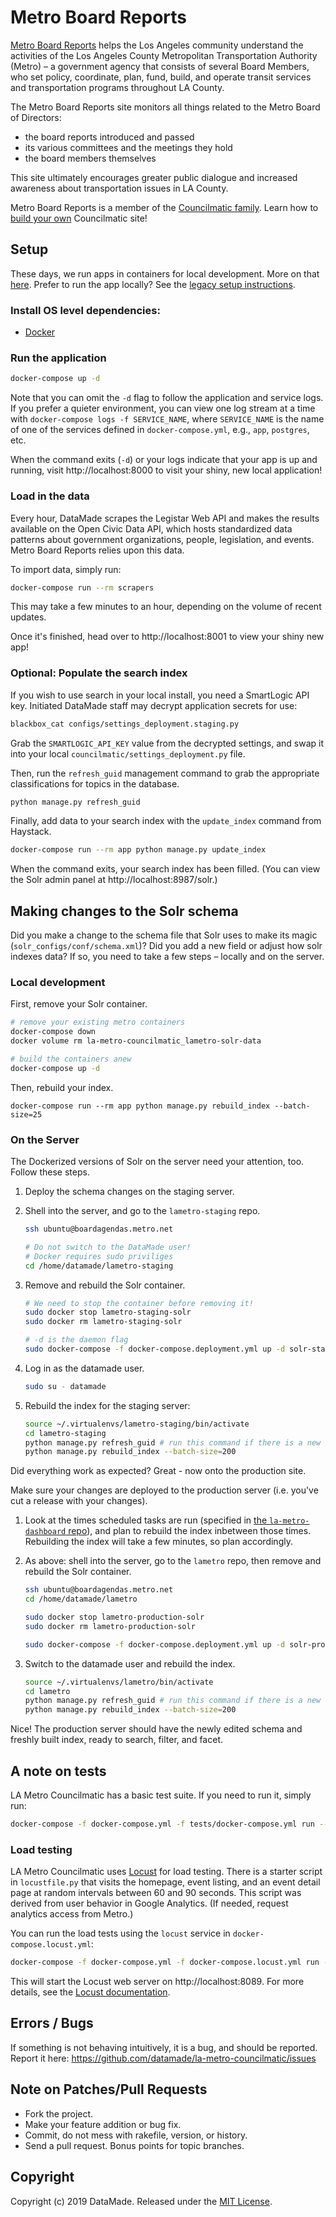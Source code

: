 # Metro Board Reports

[Metro Board Reports](https://boardagendas.metro.net/) helps the Los Angeles community understand the activities of the Los Angeles County Metropolitan Transportation Authority (Metro) – a government agency that consists of several Board Members, who set policy, coordinate, plan, fund, build, and operate transit services and transportation programs throughout LA County.

The Metro Board Reports site monitors all things related to the Metro Board of Directors:

* the board reports introduced and passed
* its various committees and the meetings they hold
* the board members themselves

This site ultimately encourages greater public dialogue and increased awareness about transportation issues in LA County.

Metro Board Reports is a member of the [Councilmatic family](https://www.councilmatic.org/). Learn how to [build your own](https://github.com/datamade/councilmatic-starter-template) Councilmatic site!

## Setup

These days, we run apps in containers for local development. More on that [here](https://github.com/datamade/how-to/blob/master/docker/local-development.md). Prefer to run the app locally? See the [legacy setup instructions](https://github.com/datamade/la-metro-councilmatic/blob/b8bc14f6d90f1b05e24b5076b1bfcd5e0d37527a/README.md).

### Install OS level dependencies:

* [Docker](https://www.docker.com/get-started)

### Run the application

```bash
docker-compose up -d
```

Note that you can omit the `-d` flag to follow the application and service logs. If you prefer a quieter environment, you can view one log stream at a time with `docker-compose logs -f SERVICE_NAME`, where `SERVICE_NAME` is the name of one of the services defined in `docker-compose.yml`, e.g., `app`, `postgres`, etc.

When the command exits (`-d`) or your logs indicate that your app is up and running, visit http://localhost:8000 to visit your shiny, new local application!

### Load in the data

Every hour, DataMade scrapes the Legistar Web API and makes the results available on the Open Civic Data API, which hosts standardized data patterns about government organizations, people, legislation, and events. Metro Board Reports relies upon this data.

To import data, simply run:

```bash
docker-compose run --rm scrapers
```

This may take a few minutes to an hour, depending on the volume of recent
updates.

Once it's finished, head over to http://localhost:8001 to view your shiny new app!

### Optional: Populate the search index

If you wish to use search in your local install, you need a SmartLogic API
key. Initiated DataMade staff may decrypt application secrets for use:

```bash
blackbox_cat configs/settings_deployment.staging.py
```

Grab the `SMARTLOGIC_API_KEY` value from the decrypted settings, and swap it
into your local `councilmatic/settings_deployment.py` file.

Then, run the `refresh_guid` management command to grab the appropriate
classifications for topics in the database.

```bash
python manage.py refresh_guid
```

Finally, add data to your search index with the `update_index` command from
Haystack.


```bash
docker-compose run --rm app python manage.py update_index
```

When the command exits, your search index has been filled. (You can view the
Solr admin panel at http://localhost:8987/solr.)

## Making changes to the Solr schema

Did you make a change to the schema file that Solr uses to make its magic (`solr_configs/conf/schema.xml`)? Did you add a new field or adjust how solr indexes data? If so, you need to take a few steps – locally and on the server.

### Local development

First, remove your Solr container.

```bash
# remove your existing metro containers
docker-compose down
docker volume rm la-metro-councilmatic_lametro-solr-data

# build the containers anew
docker-compose up -d
```

Then, rebuild your index.

```
docker-compose run --rm app python manage.py rebuild_index --batch-size=25
```

### On the Server

The Dockerized versions of Solr on the server need your attention, too. Follow these steps.

1. Deploy the schema changes on the staging server.

2. Shell into the server, and go to the `lametro-staging` repo.
    ```bash
    ssh ubuntu@boardagendas.metro.net

    # Do not switch to the DataMade user!
    # Docker requires sudo priviliges
    cd /home/datamade/lametro-staging
    ```

3. Remove and rebuild the Solr container.
    ```bash
    # We need to stop the container before removing it!
    sudo docker stop lametro-staging-solr
    sudo docker rm lametro-staging-solr

    # -d is the daemon flag
    sudo docker-compose -f docker-compose.deployment.yml up -d solr-staging
    ```

4. Log in as the datamade user.
    ```bash
    sudo su - datamade
    ```

5. Rebuild the index for the staging server:
    ```bash
    source ~/.virtualenvs/lametro-staging/bin/activate
    cd lametro-staging
    python manage.py refresh_guid # run this command if there is a new facet based on the topics
    python manage.py rebuild_index --batch-size=200
    ```

Did everything work as expected? Great - now onto the production site.

Make sure your changes are deployed to the production server (i.e. you've cut a release with your changes).

1. Look at the times scheduled tasks are run (specified in [the `la-metro-dashboard` repo](https://github.com/datamade/la-metro-dashboard/tree/master/dags)), and plan to rebuild the index inbetween those times. Rebuilding the index will take a few minutes, so plan accordingly.

2. As above: shell into the server, go to the `lametro` repo, then remove and rebuild the Solr container.
    ```bash
    ssh ubuntu@boardagendas.metro.net
    cd /home/datamade/lametro

    sudo docker stop lametro-production-solr
    sudo docker rm lametro-production-solr

    sudo docker-compose -f docker-compose.deployment.yml up -d solr-production
    ```

3. Switch to the datamade user and rebuild the index.
    ```bash
    source ~/.virtualenvs/lametro/bin/activate
    cd lametro
    python manage.py refresh_guid # run this command if there is a new facet based on the topics
    python manage.py rebuild_index --batch-size=200
    ```

Nice! The production server should have the newly edited schema and freshly built index, ready to search, filter, and facet.

## A note on tests

LA Metro Councilmatic has a basic test suite. If you need to run it, simply run:

```bash
docker-compose -f docker-compose.yml -f tests/docker-compose.yml run --rm app
```

### Load testing

LA Metro Councilmatic uses [Locust](https://docs.locust.io/en/stable/) for load
testing. There is a starter script in `locustfile.py` that visits the homepage,
event listing, and an event detail page at random intervals between 60 and 90
seconds. This script was derived from user behavior in Google Analytics.
(If needed, request analytics access from Metro.)

You can run the load tests using the `locust` service in `docker-compose.locust.yml`:

```bash
docker-compose -f docker-compose.yml -f docker-compose.locust.yml run --service-ports --rm locust
```

This will start the Locust web server on http://localhost:8089. For more details,
see the [Locust documentation](https://docs.locust.io/en/stable/).

## Errors / Bugs

If something is not behaving intuitively, it is a bug, and should be reported.
Report it here: https://github.com/datamade/la-metro-councilmatic/issues

## Note on Patches/Pull Requests

* Fork the project.
* Make your feature addition or bug fix.
* Commit, do not mess with rakefile, version, or history.
* Send a pull request. Bonus points for topic branches.

## Copyright

Copyright (c) 2019 DataMade. Released under the [MIT License](https://github.com/datamade/la-metro-councilmatic/blob/master/LICENSE).
